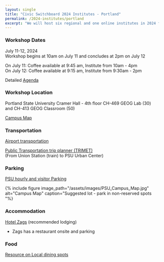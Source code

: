 ```yaml
---
layout: single
title: "Civic Switchboard 2024 Institutes - Portland"
permalink: /2024-institutes/portland
excerpt: "We will host six regional and one online institutes in 2024 for library workers interested in serving as intermediaries between community members and civic data and developing civic data roles for their libraries."
---
```


### Workshop Dates
July 11-12, 2024  
Workshop begins at 10am on July 11 and concludes at 2pm on July 12

On July 11: Coffee available at 9:45 am, Institute from 10am - 4pm  
On July 12: Coffee available at 9:15 am, Institute from 9:30am - 2pm

Detailed [Agenda](https://docs.google.com/document/d/143HrdzvGETbISBo6-5wdcs5f89-CY3PXEaiIJuLC3iU/edit?usp=sharing)

### Workshop Location
Portland State University 
Cramer Hall - 4th floor
CH-469 GEOG Lab (30) and CH-413 GEOG Classroom (50)

[Campus Map](https://map.pdx.edu/)  

### Transportation
[Airport transportation](https://www.pdx.edu/international-scholars/airport-transportation#:~:text=The%20TriMet%20MAX%20Red%20Line,take%20you%20right%20to%20PSU)

[Public Transportation trip planner (TRIMET)](https://newplanner.trimet.org/map/#/)   
(From Union Station (train) to PSU Urban Center) 

### Parking 
[PSU hourly and visitor Parking](https://www.pdx.edu/transportation/hourly-visitor-parking)

{% include figure image_path="/assets/images/PSU_Campus_Map.jpg" alt="Campus Map" caption="Suggested lot - park in non-reserved spots "%}

### Accommodation
[Hotel Zags](https://www.thehotelzags.com) (recommended lodging)
* Zags has a restaurant onsite and parking
  
### Food
[Resource on Local dining spots](https://pdx.eater.com/2022/9/30/23379492/portland-state-university-campus-college-dining-halls-food-drink)
